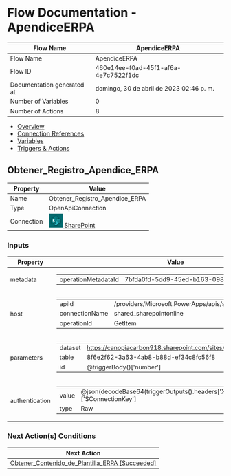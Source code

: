 ﻿# Flow Documentation \- ApendiceERPA

| Flow Name                  | ApendiceERPA                             |
| -------------------------- | ---------------------------------------- |
| Flow Name                  | ApendiceERPA                             |
| Flow ID                    | 460e14ee\-f0ad\-45f1\-af6a\-4e7c7522f1dc |
| Documentation generated at | domingo, 30 de abril de 2023 02:46 p. m. |
| Number of Variables        | 0                                        |
| Number of Actions          | 8                                        |

- [Overview](../index-ApendiceERPA(460e14ee-f0ad-45f1-af6a-4e7c7522f1dc).md)
- [Connection References](../connections-ApendiceERPA(460e14ee-f0ad-45f1-af6a-4e7c7522f1dc).md)
- [Variables](../variables-ApendiceERPA(460e14ee-f0ad-45f1-af6a-4e7c7522f1dc).md)
- [Triggers & Actions](../triggersactions-ApendiceERPA(460e14ee-f0ad-45f1-af6a-4e7c7522f1dc).md)

## Obtener\_Registro\_Apendice\_ERPA

| Property   | Value                                                                                                               |
| ---------- | ------------------------------------------------------------------------------------------------------------------- |
| Name       | Obtener\_Registro\_Apendice\_ERPA                                                                                   |
| Type       | OpenApiConnection                                                                                                   |
| Connection | [![sharepointonline](../sharepointonline32.png) SharePoint](https://docs.microsoft.com/connectors/sharepointonline) |

### Inputs

| Property       | Value                                                                                                                                                                                                                            |
| -------------- | -------------------------------------------------------------------------------------------------------------------------------------------------------------------------------------------------------------------------------- |
| metadata       | <table><tr><td>operationMetadataId</td><td>7bfda0fd-5dd9-45ed-b163-0987ce8fbc95</td></tr></table>                                                                                                                                |
| host           | <table><tr><td>apiId</td><td>/providers/Microsoft.PowerApps/apis/shared_sharepointonline</td></tr><tr><td>connectionName</td><td>shared_sharepointonline</td></tr><tr><td>operationId</td><td>GetItem</td></tr></table>          |
| parameters     | <table><tr><td>dataset</td><td>https://canopiacarbon918.sharepoint.com/sites/intranet</td></tr><tr><td>table</td><td>8f6e2f62-3a63-4ab8-b88d-ef34c8fc56f8</td></tr><tr><td>id</td><td>@triggerBody()['number']</td></tr></table> |
| authentication | <table><tr><td>value</td><td>@json(decodeBase64(triggerOutputs().headers['X-MS-APIM-Tokens']))['$ConnectionKey']</td></tr><tr><td>type</td><td>Raw</td></tr></table>                                                             |

### Next Action(s) Conditions

| Next Action                                                                                                                                        |
| -------------------------------------------------------------------------------------------------------------------------------------------------- |
| [Obtener\_Contenido\_de\_Plantilla\_ERPA \[Succeeded\]](Obtener_Contenido_de_Plantilla_ERPA-ApendiceERPA(460e14ee-f0ad-45f1-af6a-4e7c7522f1dc).md) |
